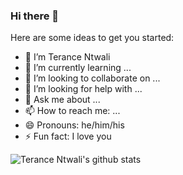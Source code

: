 ### Hi there 👋

Here are some ideas to get you started:

- 🔭 I’m Terance Ntwali
- 🌱 I’m currently learning ...
- 👯 I’m looking to collaborate on ...
- 🤔 I’m looking for help with ...
- 💬 Ask me about ...
- 📫 How to reach me: ...
- 😄 Pronouns: he/him/his
- ⚡ Fun fact: I love you

![Terance Ntwali's github stats](https://github-readme-stats.vercel.app/api?username=ntwalitera)

